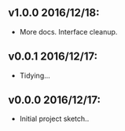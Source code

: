 v1.0.0 2016/12/18:
------------------
 - More docs. Interface cleanup.

v0.0.1 2016/12/17:
------------------
 - Tidying...

v0.0.0 2016/12/17:
------------------
 - Initial project sketch..


